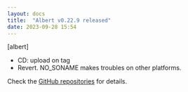```yaml
---
layout: docs
title:  "Albert v0.22.9 released"
date: 2023-09-28 15:54
---
```


[albert]
* CD: upload on tag
* Revert. NO_SONAME makes troubles on other platforms.

Check the [GitHub repositories](https://github.com/albertlauncher/albert/commits/v0.22.9) for details.
